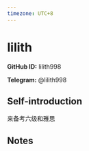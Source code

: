 ```yaml
---
timezone: UTC+8
---
```


# lilith

**GitHub ID:** lilith998

**Telegram:** @lilith998

## Self-introduction

来备考六级和雅思

## Notes

<!-- Content_START -->


<!-- Content_END -->
